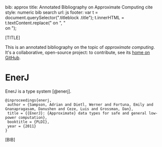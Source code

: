 bib: approx
title: Annotated Bibliography on Approximate Computing
cite style: numeric
bib search url:
js footer:
  var t = document.querySelector(".titleblock .title");
  t.innerHTML = t.textContent.replace(" on ", "<br>on ");

[TITLE]

This is an annotated bibliography on the topic of *approximate computing*. It's a collaborative, open-source project: to contribute, see its [home on GitHub][approxbib-gh].

[approxbib-gh]: https://github.com/sampsyo/approxbib


EnerJ
=====

EnerJ is a type system [@enerj].

    @inproceedings{enerj,
     author = {Sampson, Adrian and Dietl, Werner and Fortuna, Emily and Gnanapragasam, Danushen and Ceze, Luis and Grossman, Dan},
     title = {{EnerJ}: {Approximate} data types for safe and general low-power computation},
     booktitle = {PLDI},
     year = {2011}
    }

[BIB]
